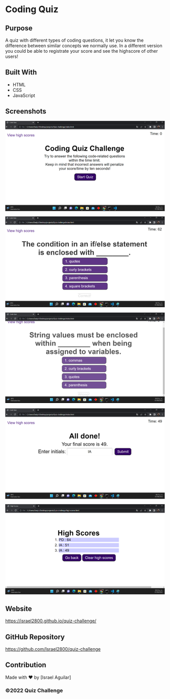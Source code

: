 # Coding Quiz

## Purpose
A quiz with different types of coding questions, it let you know the difference between similar concepts we normally use. In a different version you could be able to registrate your score and see the highscore of other users! 

## Built With
* HTML
* CSS
* JavaScript

## Screenshots
![Screenshot of the inital part of the quiz.](images/screenshot-1.png)

![Screenshot when you answer a correct question.](images/screenshot-2.png)

![Screenshot when you answer an incorrect question.](images/screenshot-3.png)

![Screenshot when you finish the quiz.](images/screenshot-4.png)

![Screenshot of High Scores.](images/screenshot-5.png)

## Website
https://israel2800.github.io/quiz-challenge/

## GitHub Repository
https://github.com/Israel2800/quiz-challenge

## Contribution
Made with ❤️ by [Israel Aguilar]

### ©️2022 Quiz Challenge